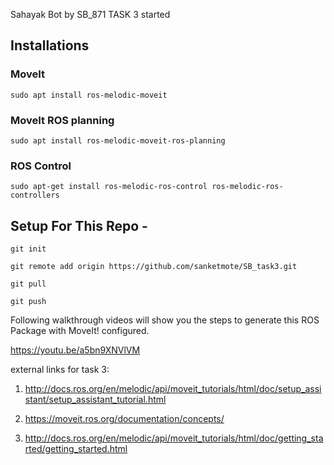 Sahayak Bot by SB_871
TASK 3
started

## Installations

<h3>MoveIt</h3>


``` sudo apt install ros-melodic-moveit ```

<h3>MoveIt ROS planning</h3>


``` sudo apt install ros-melodic-moveit-ros-planning ```

<h3>ROS Control</h3>


``` sudo apt-get install ros-melodic-ros-control ros-melodic-ros-controllers ```

## Setup For This Repo - 

``` git init ```

``` git remote add origin https://github.com/sanketmote/SB_task3.git ```

``` git pull ```

``` git push ```

Following walkthrough videos will show you the steps to generate this ROS Package with MoveIt! configured.

https://youtu.be/a5bn9XNVlVM

external links for task 3: 

1. http://docs.ros.org/en/melodic/api/moveit_tutorials/html/doc/setup_assistant/setup_assistant_tutorial.html

2. https://moveit.ros.org/documentation/concepts/

3. http://docs.ros.org/en/melodic/api/moveit_tutorials/html/doc/getting_started/getting_started.html
